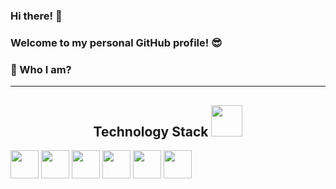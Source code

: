 ### Hi there! 👋
### Welcome to my personal GitHub profile! :sunglasses:




### 🌱  Who I am? 

__________________________________________
<h2 align="center">Technology Stack <img src="https://github.com/ritik307/ritik307/blob/main/images/laptop.gif" width="50"></h2>

<img height="45" src="https://img.shields.io/badge/-Python-3776AB?logo=python&logoColor=white&style=flat"/>
<img height="45" src="https://img.shields.io/badge/-Jupyter-F37626?logo=jupyter&logoColor=white&style=flat"/>
<img height="45" src="https://img.shields.io/badge/-MySQL-4479A1?logo=mysql&logoColor=white&style=flat"/>
<img height="45" src="https://img.shields.io/badge/-Tableau-E97627?logo=tableau&logoColor=white&style=flat"/>
<img height="45" src="https://img.shields.io/badge/-Microsoft Suite-D83B01?logo=microsoft&logoColor=white&style=flat"/>
<img height="45" src="https://img.shields.io/badge/-SPSS-D83B01?logo=spss&logoColor=white&style=flat"/>
